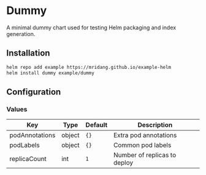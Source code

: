 # Dummy

A minimal dummy chart used for testing Helm packaging and index generation.

## Installation

```bash
helm repo add example https://mridang.github.io/example-helm
helm install dummy example/dummy
```

## Configuration

### Values

<!-- render.chart.valuesTable -->
| Key | Type | Default | Description |
|-----|------|---------|-------------|
| podAnnotations | object | `{}` | Extra pod annotations |
| podLabels | object | `{}` | Common pod labels |
| replicaCount | int | `1` | Number of replicas to deploy |
<!-- end.chart.valuesTable -->
